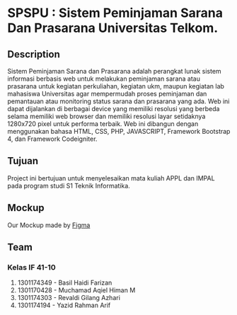 # SPSPU : Sistem Peminjaman Sarana Dan Prasarana Universitas Telkom. 
## Description 
Sistem Peminjaman Sarana dan Prasarana adalah perangkat lunak sistem informasi berbasis web
untuk melakukan peminjaman sarana atau prasarana untuk kegiatan perkuliahan, kegiatan ukm,
maupun kegiatan lab mahasiswa Universitas agar mempermudah proses peminjaman dan
pemantauan atau monitoring status sarana dan prasarana yang ada.
Web ini dapat dijalankan di berbagai device yang memiliki resolusi yang berbeda selama
memiliki web browser dan memiliki resolusi layar setidaknya 1280x720 pixel untuk performa
terbaik. Web ini dibangun dengan menggunakan bahasa HTML, CSS, PHP, JAVASCRIPT,
Framework Bootstrap 4, dan Framework Codeigniter.

## Tujuan
Project ini bertujuan untuk menyelesaikan mata kuliah APPL dan IMPAL pada program studi S1 Teknik Informatika.

## Mockup
Our Mockup made by [Figma](https://www.figma.com/file/M0yiJUiOynkpCDjMVJjNBLiq/Sistem-Peminjaman-Sarana-dan-Prasarana?node-id=7%3A67/)

## Team 
### Kelas IF 41-10
1. 1301174349 - Basil Haidi Farizan
2. 1301170428 - Muchamad Aqiel Himan M
3. 1301174303 - Revaldi Gilang Azhari
4. 1301174194 - Yazid Rahman Arif
